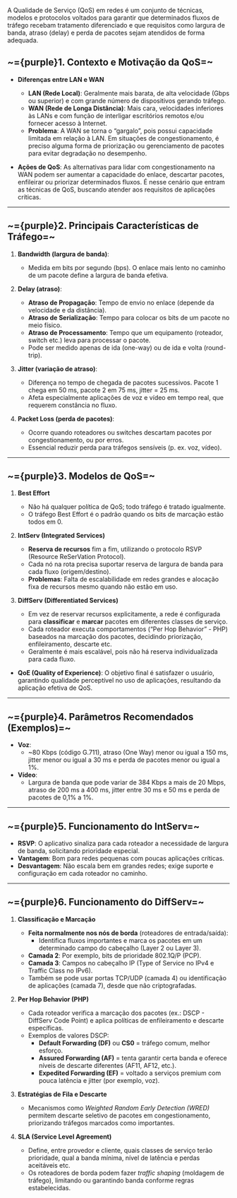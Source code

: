 A Qualidade de Serviço (QoS) em redes é um conjunto de técnicas, modelos e protocolos voltados para garantir que determinados fluxos de tráfego recebam tratamento diferenciado e que requisitos como largura de banda, atraso (delay) e perda de pacotes sejam atendidos de forma adequada.

## ~={purple}**1. Contexto e Motivação da QoS**=~

- **Diferenças entre LAN e WAN**
    
    - **LAN (Rede Local)**: Geralmente mais barata, de alta velocidade (Gbps ou superior) e com grande número de dispositivos gerando tráfego.
    - **WAN (Rede de Longa Distância)**: Mais cara, velocidades inferiores às LANs e com função de interligar escritórios remotos e/ou fornecer acesso à Internet.
    - **Problema**: A WAN se torna o “gargalo”, pois possui capacidade limitada em relação à LAN. Em situações de congestionamento, é preciso alguma forma de priorização ou gerenciamento de pacotes para evitar degradação no desempenho.
- **Ações de QoS**: As alternativas para lidar com congestionamento na WAN podem ser aumentar a capacidade do enlace, descartar pacotes, enfileirar ou priorizar determinados fluxos. É nesse cenário que entram as técnicas de QoS, buscando atender aos requisitos de aplicações críticas.


---

## ~={purple}**2. Principais Características de Tráfego**=~

1. **Bandwidth (largura de banda)**:
    
    - Medida em bits por segundo (bps). O enlace mais lento no caminho de um pacote define a largura de banda efetiva.
2. **Delay (atraso)**:
    
    - **Atraso de Propagação**: Tempo de envio no enlace (depende da velocidade e da distância).
    - **Atraso de Serialização**: Tempo para colocar os bits de um pacote no meio físico.
    - **Atraso de Processamento**: Tempo que um equipamento (roteador, switch etc.) leva para processar o pacote.
    - Pode ser medido apenas de ida (one-way) ou de ida e volta (round-trip).
3. **Jitter (variação de atraso)**:
    
    - Diferença no tempo de chegada de pacotes sucessivos. Pacote 1 chega em 50 ms, pacote 2 em 75 ms, jitter = 25 ms.
    - Afeta especialmente aplicações de voz e vídeo em tempo real, que requerem constância no fluxo.
4. **Packet Loss (perda de pacotes)**:
    
    - Ocorre quando roteadores ou switches descartam pacotes por congestionamento, ou por erros.
    - Essencial reduzir perda para tráfegos sensíveis (p. ex. voz, vídeo).

---

## ~={purple}**3. Modelos de QoS**=~

1. **Best Effort**
    
    - Não há qualquer política de QoS; todo tráfego é tratado igualmente.
    - O tráfego Best Effort é o padrão quando os bits de marcação estão todos em 0.
2. **IntServ (Integrated Services)**
    
    - **Reserva de recursos** fim a fim, utilizando o protocolo RSVP (Resource ReSerVation Protocol).
    - Cada nó na rota precisa suportar reserva de largura de banda para cada fluxo (origem/destino).
    - **Problemas**: Falta de escalabilidade em redes grandes e alocação fixa de recursos mesmo quando não estão em uso.
3. **DiffServ (Differentiated Services)**
    
    - Em vez de reservar recursos explicitamente, a rede é configurada para **classificar** e **marcar** pacotes em diferentes classes de serviço.
    - Cada roteador executa comportamentos (“Per Hop Behavior” - PHP) baseados na marcação dos pacotes, decidindo priorização, enfileiramento, descarte etc.
    - Geralmente é mais escalável, pois não há reserva individualizada para cada fluxo.

- **QoE (Quality of Experience)**: O objetivo final é satisfazer o usuário, garantindo qualidade perceptível no uso de aplicações, resultando da aplicação efetiva de QoS.

---

## ~={purple}**4. Parâmetros Recomendados (Exemplos)**=~

- **Voz**:
    - ~80 Kbps (código G.711), atraso (One Way) menor ou igual a 150 ms, jitter menor ou igual a 30 ms e perda de pacotes menor ou igual a 1%.
- **Vídeo**:
    - Largura de banda que pode variar de 384 Kbps a mais de 20 Mbps, atraso de 200 ms a 400 ms, jitter entre 30 ms e 50 ms e perda de pacotes de 0,1% a 1%.

---

## ~={purple}**5. Funcionamento do IntServ**=~

- **RSVP**: O aplicativo sinaliza para cada roteador a necessidade de largura de banda, solicitando prioridade especial.
- **Vantagem**: Bom para redes pequenas com poucas aplicações críticas.
- **Desvantagem**: Não escala bem em grandes redes; exige suporte e configuração em cada roteador no caminho.

---

## ~={purple}**6. Funcionamento do DiffServ**=~

1. **Classificação e Marcação**
    
    - **Feita normalmente nos nós de borda** (roteadores de entrada/saída):
        - Identifica fluxos importantes e marca os pacotes em um determinado campo do cabeçalho (Layer 2 ou Layer 3).
    - **Camada 2**: Por exemplo, bits de prioridade 802.1Q/P (PCP).
    - **Camada 3**: Campos no cabeçalho IP (Type of Service no IPv4 e Traffic Class no IPv6).
    - Também se pode usar portas TCP/UDP (camada 4) ou identificação de aplicações (camada 7), desde que não criptografadas.
2. **Per Hop Behavior (PHP)**
    
    - Cada roteador verifica a marcação dos pacotes (ex.: DSCP - DiffServ Code Point) e aplica políticas de enfileiramento e descarte específicas.
    - Exemplos de valores DSCP:
        - **Default Forwarding (DF)** ou **CS0** = tráfego comum, melhor esforço.
        - **Assured Forwarding (AF)** = tenta garantir certa banda e oferece níveis de descarte diferentes (AF11, AF12, etc.).
        - **Expedited Forwarding (EF)** = voltado a serviços premium com pouca latência e jitter (por exemplo, voz).
3. **Estratégias de Fila e Descarte**
    
    - Mecanismos como _Weighted Random Early Detection (WRED)_ permitem descarte seletivo de pacotes em congestionamento, priorizando tráfegos marcados como importantes.
4. **SLA (Service Level Agreement)**
    
    - Define, entre provedor e cliente, quais classes de serviço terão prioridade, qual a banda mínima, nível de latência e perdas aceitáveis etc.
    - Os roteadores de borda podem fazer _traffic shaping_ (moldagem de tráfego), limitando ou garantindo banda conforme regras estabelecidas.
